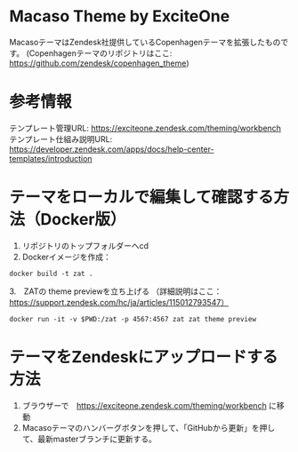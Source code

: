 # Macaso Theme by ExciteOne

MacasoテーマはZendesk社提供しているCopenhagenテーマを拡張したものです。
(Copenhagenテーマのリポジトリはここ: https://github.com/zendesk/copenhagen_theme)

# 参考情報

テンプレート管理URL: https://exciteone.zendesk.com/theming/workbench
テンプレート仕組み説明URL: https://developer.zendesk.com/apps/docs/help-center-templates/introduction

# テーマをローカルで編集して確認する方法（Docker版）

1. リポジトリのトップフォルダーへcd
2. Dockerイメージを作成：

  ```
  docker build -t zat .
  ```
3.　ZATの theme previewを立ち上げる
  （詳細説明はここ：https://support.zendesk.com/hc/ja/articles/115012793547）

  ```
  docker run -it -v $PWD:/zat -p 4567:4567 zat zat theme preview
  ```

# テーマをZendeskにアップロードする方法

1. ブラウザーで　https://exciteone.zendesk.com/theming/workbench に移動
2. Macasoテーマのハンバーグボタンを押して、「GitHubから更新」を押して、最新masterブランチに更新する。
